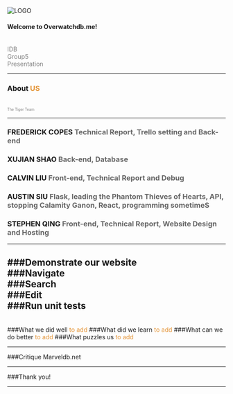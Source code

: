 ![LOGO](https://raw.githubusercontent.com/XS2929/idb/master/static/gitpitch_pic/logo.png)

#### Welcome to Overwatchdb.me!
<br>
<span style="color:gray">IDB</span>
<br>
<span style="color:gray">Group5</span>
<br>
<span style="color:gray">Presentation</span>

---

### About <span style="color: #e49436; text-transform: none">US</span>
<br>
<span style="color:gray; font-size:0.6em;">The Tiger Team</span>

---
### FREDERICK COPES <span style="color: #666666"> Technical Report, Trello setting and Back-end</span>

### XUJIAN SHAO <span style="color: #666666"> Back-end, Database</span>

### CALVIN LIU <span style="color: #666666">Front-end, Technical Report and Debug</span>

### AUSTIN SIU <span style="color: #666666"> Flask, leading the Phantom Thieves of Hearts, API, stopping Calamity Ganon, React, programming sometimeS</span>

### STEPHEN QING <span style="color: #666666"> Front-end, Technical Report, Website Design and Hosting</span>
---


###Demonstrate our website
<br>
###Navigate
<br>
###Search
<br>
###Edit
<br>
###Run unit tests
---

<br>
###<span style="color: #">What we did well</span>
<span style="color: #e49436">to add</span>
###<span style="color: #">What did we learn</span>
<span style="color: #e49436">to add</span>
###<span style="color: #">What can we do better</span>
<span style="color: #e49436">to add</span>
###<span style="color: #">What puzzles us</span>
<span style="color: #e49436">to add</span>

---

###Critique Marveldb.net

---

###Thank you!

---
